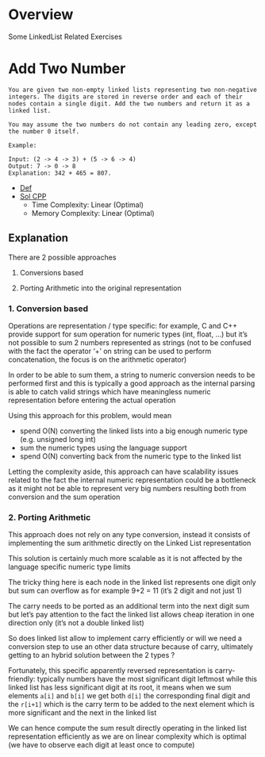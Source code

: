 
# Overview 

Some LinkedList Related Exercises 

# Add Two Number 

```
You are given two non-empty linked lists representing two non-negative integers. The digits are stored in reverse order and each of their nodes contain a single digit. Add the two numbers and return it as a linked list.

You may assume the two numbers do not contain any leading zero, except the number 0 itself.

Example:

Input: (2 -> 4 -> 3) + (5 -> 6 -> 4)
Output: 7 -> 0 -> 8
Explanation: 342 + 465 = 807.

```
- [Def](https://leetcode.com/problems/add-two-numbers/)
- [Sol CPP](add_two_numbers1.cpp)
  - Time Complexity: Linear (Optimal)
  - Memory Complexity: Linear (Optimal)






## Explanation 

There are 2 possible approaches 

1) Conversions based 

2) Porting Arithmetic into the original representation 



### 1. Conversion based 

Operations are representation / type specific: for example, C and C++ provide support for sum operation for numeric types (int, float, …) but it’s not possible to sum 2 numbers represented as strings (not to be confused with the fact the operator ‘+’ on string can be used to perform concatenation, the focus is on the arithmetic operator) 

In order to be able to sum them, a string to numeric conversion needs to be performed first and this is typically a good approach as the internal parsing is able to catch valid strings which have meaningless numeric representation before entering the actual operation 

Using this approach for this problem, would mean 
- spend O(N) converting the linked lists into a big enough numeric type (e.g. unsigned long int)
- sum the numeric types using the language support
- spend O(N) converting back from the numeric type to the linked list

Letting the complexity aside, this approach can have scalability issues related to the fact the internal numeric representation could be a bottleneck as it might not be able to represent very big numbers resulting both from conversion and the sum operation 


### 2. Porting Arithmetic 

This approach does not rely on any type conversion, instead it consists of implementing the sum arithmetic directly on the Linked List representation 

This solution is certainly much more scalable as it is not affected by the language specific numeric type limits 

The tricky thing here is each node in the linked list represents one digit only but sum can overflow as for example 9+2 = 11 (it’s 2 digit and not just 1)

The carry needs to be ported as an additional term into the next digit sum but let’s pay attention to the fact the linked list allows cheap iteration in one direction only (it’s not a double linked list) 

So does linked list allow to implement carry efficiently or will we need a conversion step to use an other data structure because of carry, ultimately getting to an hybrid solution between the 2 types ? 

Fortunately, this specific apparently reversed representation is carry-friendly: typically numbers have the most significant digit leftmost while this linked list has less significant digit at its root, it means when we sum elements `a[i]` and `b[i]` we get both `d[i]` the corresponding final digit and the `r[i+1]` which is the carry term to be added to the next element which is more significant and the next in the linked list 

We can hence compute the sum result directly operating in the linked list representation efficiently as we are on linear complexity which is optimal (we have to observe each digit at least once to compute)








